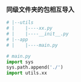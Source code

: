 ### 同级文件夹的包相互导入
```python
# |--utils
# |    |----xx.py
# |    |----__init__.py
# |--app
# |    |----main.py

# main.py
import sys
sys.path.append('./')
import utils.xx
```
